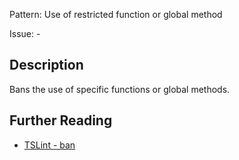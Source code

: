 Pattern: Use of restricted function or global method

Issue: -

## Description

Bans the use of specific functions or global methods.

## Further Reading

* [TSLint - ban](https://palantir.github.io/tslint/rules/ban)